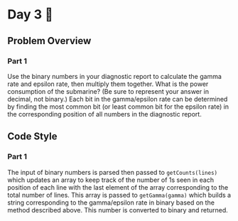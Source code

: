 # Day 3 :ledger:

## Problem Overview

### Part 1
 Use the binary numbers in your diagnostic report to calculate the gamma rate and epsilon rate, then multiply them together. What is the power consumption of the submarine? (Be sure to represent your answer in decimal, not binary.) Each bit in the gamma/epsilon rate can be determined by finding the most common bit (or least common bit for the epsilon rate) in the corresponding position of all numbers in the diagnostic report.

## Code Style

### Part 1
The input of binary numbers is parsed then passed to `getCounts(lines)`
which  updates an array to keep track of the number of 1s seen in each
position of each line with the last element of the array corresponding to the total number of lines. This array is passed to `getGamma(gamma)`
which builds a string corresponding to the gamma/epsilon rate in binary based on the method described above. This number is converted to binary and returned.

